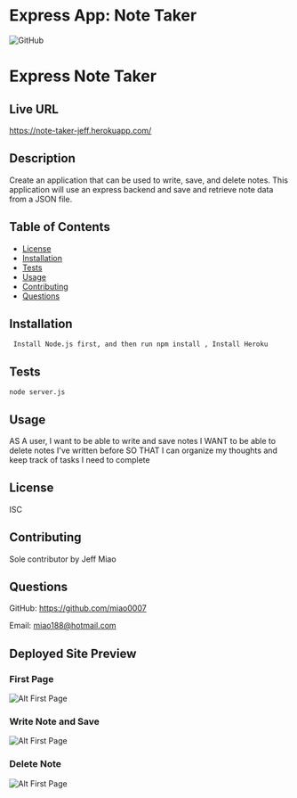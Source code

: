 # Express App: Note Taker

![GitHub](https://img.shields.io/badge/license-MIT-blue)

# Express Note Taker

## Live URL
https://note-taker-jeff.herokuapp.com/

## Description
Create an application that can be used to write, save, and delete notes. This application will use an express backend and save and retrieve note data from a JSON file.
## Table of Contents
* [License](#license)
* [Installation](#installation)
* [Tests](#tests)
* [Usage](#usage)
* [Contributing](#contribution)
* [Questions](#questions)

## Installation
``` Install Node.js first, and then run npm install , Install Heroku```
## Tests
``` node server.js  ```
## Usage
AS A user, I want to be able to write and save notes
I WANT to be able to delete notes I've written before
SO THAT I can organize my thoughts and keep track of tasks I need to complete
## License
ISC
## Contributing
Sole contributor by Jeff Miao
## Questions
GitHub: https://github.com/miao0007

Email: miao188@hotmail.com

## Deployed Site Preview

### First Page
![Alt First Page](./Develop/public/assets/images/firstPage.png)

### Write Note and Save
![Alt First Page](./Develop/public/assets/images/notePage.png)

### Delete Note
![Alt First Page](./Develop/public/assets/images/deleteNote.png)

